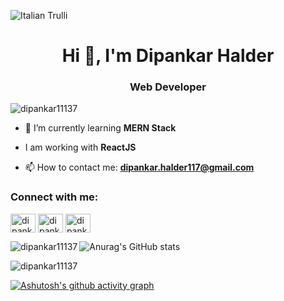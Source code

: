 <img src="![image](https://user-images.githubusercontent.com/94775674/191441468-8c2d37b4-3175-4c8f-9771-0aba38ee64a2.png)
" alt="Italian Trulli">

<h1 align="center">Hi 👋, I'm Dipankar Halder</h1>
<h3 align="center">Web Developer</h3>

<p align="left"> <img src="https://komarev.com/ghpvc/?username=dipankar11137&label=Profile%20views&color=0e75b6&style=flat" alt="dipankar11137" /> </p>

- 🔭 I’m currently learning **MERN Stack**

- I am working with **ReactJS**

- 📫 How to contact me: **dipankar.halder117@gmail.com**

<h3 align="left">Connect with me:</h3>
<p align="left">
<a href="https://linkedin.com/in/dipankar-halder-812147197" target="blank"><img align="center" src="https://raw.githubusercontent.com/rahuldkjain/github-profile-readme-generator/master/src/images/icons/Social/linked-in-alt.svg" alt="dipankar-halder-812147197" height="30" width="40" /></a>
<a href="https://fb.com/dipankar.halder2" target="blank"><img align="center" src="https://raw.githubusercontent.com/rahuldkjain/github-profile-readme-generator/master/src/images/icons/Social/facebook.svg" alt="dipankar.halder2" height="30" width="40" /></a>
<a href="https://instagram.com/dipankar1234567" target="blank"><img align="center" src="https://raw.githubusercontent.com/rahuldkjain/github-profile-readme-generator/master/src/images/icons/Social/instagram.svg" alt="dipankar1234567" height="30" width="40" /></a>
</p>



<p><img align="left" src="https://github-readme-stats.vercel.app/api/top-langs?username=dipankar11137&show_icons=true&locale=en&layout=compact" alt="dipankar11137" /></p>

![Anurag's GitHub stats](https://github-readme-stats.vercel.app/api?username=dipankar117&show_icons=true&theme=radical)

<p><img align="center" src="https://github-readme-streak-stats.herokuapp.com/?user=dipankar11137&" alt="dipankar11137" /></p>


[![Ashutosh's github activity graph](https://activity-graph.herokuapp.com/graph?username=dipankar11137&bg_color=95d0c4&color=000000&line=395d0e&point=a1310c&area=true&hide_border=true)](https://github.com/ashutosh00710/github-readme-activity-graph)
